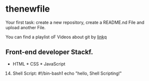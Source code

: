 # thenewfile
Your first task: create a new repository, create a README.nd File and upload another File.

You can find a playlist oF Videos about git by [link](https://www.youtube.com/watch?v=75QStdC3WgA)q
## Front-end developer Stackf.

* HTML
﻿﻿* CSS
﻿﻿* JavaScript
14. Shell Script:
#!/bin-bash1
echo "hello, Shell Scripting!"

